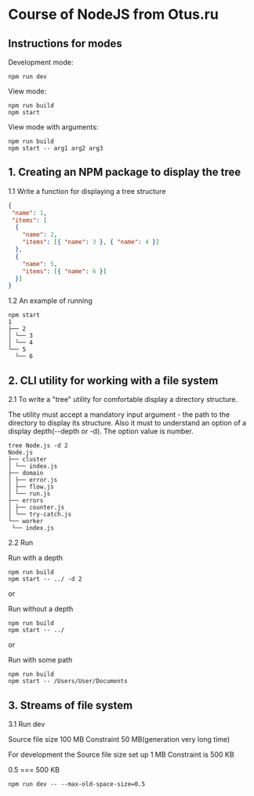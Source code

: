 # Course of NodeJS from Otus.ru

## Instructions for modes
Development mode:
```
npm run dev
```

View mode:
```
npm run build
npm start
```
View mode with arguments:
```
npm run build
npm start -- arg1 arg2 arg3
```

## 1. Creating an NPM package to display the tree
1.1 Write a function for displaying a tree structure

```JSON
{
 "name": 1,
 "items": [
  {
    "name": 2,
    "items": [{ "name": 3 }, { "name": 4 }]
  }, 
  {
    "name": 5,
    "items": [{ "name": 6 }]
  }]
}
```

1.2 An example of running

```
npm start
1
├── 2
│ └── 3
│ └── 4
└── 5
  └── 6
```

## 2. CLI utility for working with a file system
2.1 To write a "tree" utility for comfortable display a directory structure. 
    
The utility must accept a mandatory input argument - the path to the directory to display its structure. 
Also it must to understand an option of a display depth(--depth or -d). The option value is number. 
    
```
tree Node.js -d 2
Node.js
├── cluster
│ └── index.js
├── domain
│ ├── error.js
│ ├── flow.js
│ └── run.js
├── errors
│ ├── counter.js
│ └── try-catch.js
└── worker
 └── index.js
```
2.2 Run

Run with a depth
```
npm run build
npm start -- ../ -d 2
```

or 

Run without a depth
```
npm run build
npm start -- ../
```
or

Run with some path
```
npm run build
npm start -- /Users/User/Documents
```

## 3. Streams of file system
3.1 Run dev

Source file size 100 MB
Constraint 50 MB(generation very long time)

For development the Source file size set up 1 MB
Constraint is 500 KB

0.5 === 500 KB

```
npm run dev -- --max-old-space-size=0.5
```
